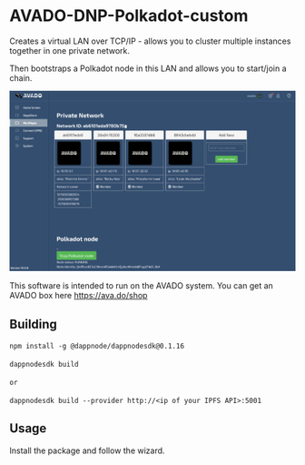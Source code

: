 # AVADO-DNP-Polkadot-custom

Creates a virtual LAN over TCP/IP - allows you to cluster multiple instances together in one private network.

Then bootstraps a Polkadot node in this LAN and allows you to start/join a chain.

![Screenshot of the Polkadot Network config](/docs/screenshot.png?raw=true "Screenshot of the Polkadot Network config")

This software is intended to run on the AVADO system. You can get an AVADO box here https://ava.do/shop

## Building

```
npm install -g @dappnode/dappnodesdk@0.1.16

dappnodesdk build

or

dappnodesdk build --provider http://<ip of your IPFS API>:5001

```

## Usage

Install the package and follow the wizard.


